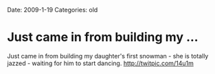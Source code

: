 Date: 2009-1-19
Categories: old

# Just came in from building my ...

Just came in from building my daughter's first snowman - she is totally jazzed - waiting for him to start dancing. <a href="http://twitpic.com/14u1m" rel="nofollow">http://twitpic.com/14u1m</a>
